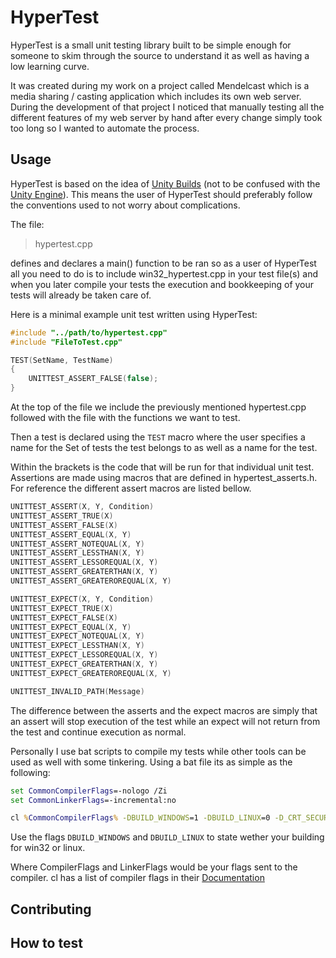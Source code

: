 # HyperTest

HyperTest is a small unit testing library built to be simple enough for someone
to skim through the source to understand it as well as having a low learning 
curve.

It was created during my work on a project called Mendelcast which is a media sharing / casting application
which includes its own web server. During the development of that project I noticed that manually testing
all the different features of my web server by hand after every change simply took too long so I wanted to automate the
process.

## Usage

HyperTest is based on the idea of [Unity Builds](https://stackoverflow.com/questions/847974/the-benefits-disadvantages-of-unity-builds) (not to be confused with the [Unity Engine](https://unity.com/)). This means the user of HyperTest should preferably follow the conventions used to not worry about complications.

The file:
> hypertest.cpp

defines and declares a main() function to be ran so as a user of HyperTest all you need to do is to include win32_hypertest.cpp
in your test file(s) and when you later compile your tests the execution and bookkeeping of your tests will already be taken care of.

Here is a minimal example unit test written using HyperTest:

```C
#include "../path/to/hypertest.cpp"
#include "FileToTest.cpp"

TEST(SetName, TestName)
{
    UNITTEST_ASSERT_FALSE(false);
}
```

At the top of the file we include the previously mentioned hypertest.cpp followed with the file with the functions
we want to test.

Then a test is declared using the `TEST` macro where the user specifies a name for the Set of tests the test belongs to as well
as a name for the test.

Within the brackets is the code that will be run for that individual unit test. Assertions are made using macros that are defined
in hypertest_asserts.h. For reference the different assert macros are listed bellow.

```C
UNITTEST_ASSERT(X, Y, Condition)
UNITTEST_ASSERT_TRUE(X)
UNITTEST_ASSERT_FALSE(X)
UNITTEST_ASSERT_EQUAL(X, Y)
UNITTEST_ASSERT_NOTEQUAL(X, Y)
UNITTEST_ASSERT_LESSTHAN(X, Y)
UNITTEST_ASSERT_LESSOREQUAL(X, Y)
UNITTEST_ASSERT_GREATERTHAN(X, Y)
UNITTEST_ASSERT_GREATEROREQUAL(X, Y)

UNITTEST_EXPECT(X, Y, Condition)
UNITTEST_EXPECT_TRUE(X)
UNITTEST_EXPECT_FALSE(X)
UNITTEST_EXPECT_EQUAL(X, Y)
UNITTEST_EXPECT_NOTEQUAL(X, Y)
UNITTEST_EXPECT_LESSTHAN(X, Y)
UNITTEST_EXPECT_LESSOREQUAL(X, Y)
UNITTEST_EXPECT_GREATERTHAN(X, Y)
UNITTEST_EXPECT_GREATEROREQUAL(X, Y)

UNITTEST_INVALID_PATH(Message)
```

The difference between the asserts and the expect macros are simply that an assert will stop execution of the test while an expect will not return from the test and continue execution as normal.

Personally I use bat scripts to compile my tests while other tools can be used as well with some tinkering. Using a bat file its as simple as the following:

```cmd
set CommonCompilerFlags=-nologo /Zi 
set CommonLinkerFlags=-incremental:no

cl %CommonCompilerFlags% -DBUILD_WINDOWS=1 -DBUILD_LINUX=0 -D_CRT_SECURE_NO_WARNINGS .\sample1_unittest.cpp /link %CommonLinkerFlags%
```

Use the flags `DBUILD_WINDOWS` and `DBUILD_LINUX` to state wether your building for win32 or linux.

Where CompilerFlags and LinkerFlags would be your flags sent to the compiler. cl has a list of compiler flags in their [Documentation](https://docs.microsoft.com/en-us/cpp/build/reference/compiler-options-listed-alphabetically?view=vs-2019)

## Contributing

## How to test
